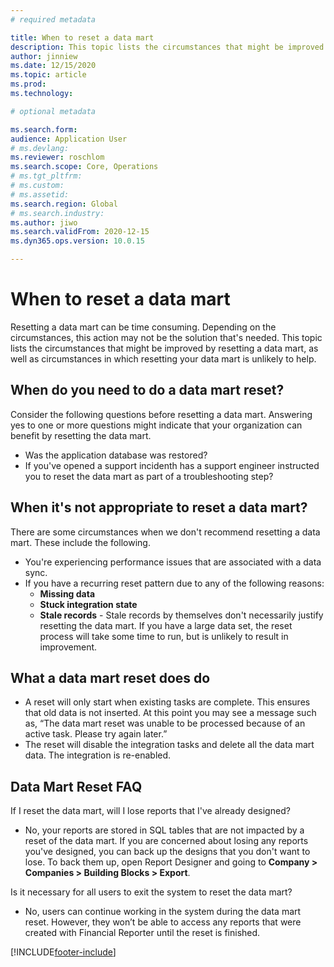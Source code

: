 ```yaml
---
# required metadata

title: When to reset a data mart
description: This topic lists the circumstances that might be improved by resetting a data mart and circumstances in which resetting your data mart is unlikely to help.
author: jinniew
ms.date: 12/15/2020
ms.topic: article
ms.prod: 
ms.technology: 

# optional metadata

ms.search.form: 
audience: Application User
# ms.devlang: 
ms.reviewer: roschlom
ms.search.scope: Core, Operations
# ms.tgt_pltfrm: 
# ms.custom: 
# ms.assetid: 
ms.search.region: Global
# ms.search.industry: 
ms.author: jiwo
ms.search.validFrom: 2020-12-15
ms.dyn365.ops.version: 10.0.15

---
```


# When to reset a data mart

Resetting a data mart can be time consuming. Depending on the circumstances, this action may not be the solution that's needed. This topic lists the circumstances that might be improved by resetting a data mart, as well as circumstances in which resetting your data mart is unlikely to help.  

## When do you need to do a data mart reset?
Consider the following questions before resetting a data mart. Answering yes to one or more questions might indicate that your organization can benefit by resetting the data mart.

- Was the application database was restored?
- If you've opened a support incidenth has a support engineer instructed you to reset the data mart as part of a troubleshooting step?
 
## When it's not appropriate to reset a data mart?
There are some circumstances when we don't recommend resetting a data mart. These include the following. 

- You're experiencing performance issues that are associated with a data sync. 
- If you have a recurring reset pattern due to any of the following reasons: 
  - **Missing data** 
  - **Stuck integration state** 
  - **Stale records** - Stale records by themselves don't necessarily justify resetting the data mart. If you have a large data set, the reset process will take some time to run, but is unlikely to result in improvement.
 
## What a data mart reset does do  
- A reset will only start when existing tasks are complete. This ensures that old data is not inserted. At this point you may see a message such as, “The data mart reset was unable to be processed because of an active task. Please try again later.”
- The reset will disable the integration tasks and delete all the data mart data. The integration is re-enabled.

## Data Mart Reset FAQ
If I reset the data mart, will I lose reports that I've already designed? 
 - No, your reports are stored in SQL tables that are not impacted by a reset of the data mart. If you are concerned about losing any reports you've designed, you can back up the designs that you don't want to lose. To back them up, open Report Designer and going to **Company > Companies > Building Blocks > Export**.
 
Is it necessary for all users to exit the system to reset the data mart?
 - No, users can continue working in the system during the data mart reset. However, they won’t be able to access any reports that were created with Financial Reporter until the reset is finished. 



[!INCLUDE[footer-include](../../../includes/footer-banner.md)]
